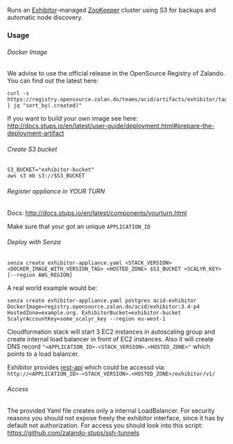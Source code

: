Runs an [Exhibitor](https://github.com/Netflix/exhibitor)-managed [ZooKeeper](http://zookeeper.apache.org/) cluster using S3 for backups and automatic node discovery.

### Usage

###### Docker Image

We advise to use the official release in the OpenSource Registry of Zalando. You can find out the latest here:
```
curl -s https://registry.opensource.zalan.do/teams/acid/artifacts/exhibitor/tags | jq "sort_by(.created)"
```

If you want to build your own image see here: http://docs.stups.io/en/latest/user-guide/deployment.html#prepare-the-deployment-artifact

###### Create S3 bucket
```
S3_BUCKET="exhibitor-bucket"
aws s3 mb s3://$S3_BUCKET
```

###### Register appliance in YOUR TURN
Docs: http://docs.stups.io/en/latest/components/yourturn.html

Make sure that your got an unique ```APPLICATION_ID```

###### Deploy with Senza
```
senza create exhibitor-appliance.yaml <STACK_VERSION> <DOCKER_IMAGE_WITH_VERSION_TAG> <HOSTED_ZONE> $S3_BUCKET <SCALYR_KEY> [--region AWS_REGION]
```

A real world example would be:
```
senza create exhibitor-appliance.yaml postgres acid-exhibitor DockerImage=registry.opensource.zalan.do/acid/exhibitor:3.4-p4 HostedZone=example.org. ExhibitorBucket=exhibitor-bucket ScalyrAccountKey=some_scalyr_key --region eu-west-1
```

Cloudformation stack will start 3 EC2 instances in autoscaling group and create internal load balancer in front of EC2 instances. Also it will create DNS record ```"<APPLICATION_ID>-<STACK_VERSION>.<HOSTED_ZONE>"``` which points to a load balancer.

Exhibitor provides [rest-api](https://github.com/Netflix/exhibitor/wiki/REST-Introduction) which could be accessd via: ```http://<APPLICATION_ID>-<STACK_VERSION>.<HOSTED_ZONE>/exhibitor/v1/```

###### Access

The provided Yaml file creates only a internal LoadBalancer. For security reasons you should not expose freely the exhibitor interface, since it has by default not authorization. For access you should look into this script: https://github.com/zalando-stups/ssh-tunnels

